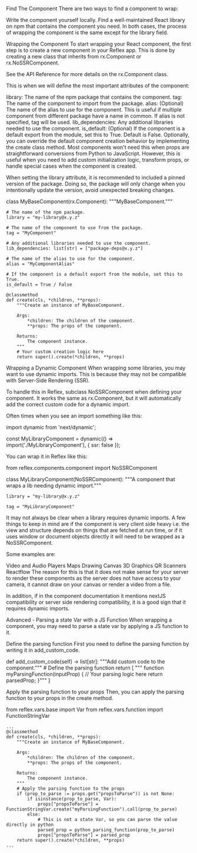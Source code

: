 Find The Component
There are two ways to find a component to wrap:

Write the component yourself locally.
Find a well-maintained React library on npm that contains the component you need.
In both cases, the process of wrapping the component is the same except for the library field.

Wrapping the Component
To start wrapping your React component, the first step is to create a new component in your Reflex app. This is done by creating a new class that inherits from rx.Component or rx.NoSSRComponent.

See the API Reference for more details on the rx.Component class.

This is when we will define the most important attributes of the component:

library: The name of the npm package that contains the component.
tag: The name of the component to import from the package.
alias: (Optional) The name of the alias to use for the component. This is useful if multiple component from different package have a name in common. If alias is not specified, tag will be used.
lib_dependencies: Any additional libraries needed to use the component.
is_default: (Optional) If the component is a default export from the module, set this to True. Default is False.
Optionally, you can override the default component creation behavior by implementing the create class method. Most components won't need this when props are straightforward conversions from Python to JavaScript. However, this is useful when you need to add custom initialization logic, transform props, or handle special cases when the component is created.

When setting the library attribute, it is recommended to included a pinned version of the package. Doing so, the package will only change when you intentionally update the version, avoid unexpected breaking changes.

class MyBaseComponent(rx.Component):
    """MyBaseComponent."""

    # The name of the npm package.
    library = "my-library@x.y.z"

    # The name of the component to use from the package.
    tag = "MyComponent"

    # Any additional libraries needed to use the component.
    lib_dependencies: list[str] = ["package-deps@x.y.z"]

    # The name of the alias to use for the component.
    alias = "MyComponentAlias"

    # If the component is a default export from the module, set this to True.
    is_default = True / False

    @classmethod
    def create(cls, *children, **props):
        """Create an instance of MyBaseComponent.

        Args:
            *children: The children of the component.
            **props: The props of the component.

        Returns:
            The component instance.
        """
        # Your custom creation logic here
        return super().create(*children, **props)

Wrapping a Dynamic Component
When wrapping some libraries, you may want to use dynamic imports. This is because they may not be compatible with Server-Side Rendering (SSR).

To handle this in Reflex, subclass NoSSRComponent when defining your component. It works the same as rx.Component, but it will automatically add the correct custom code for a dynamic import.

Often times when you see an import something like this:

import dynamic from 'next/dynamic';

const MyLibraryComponent = dynamic(() => import('./MyLibraryComponent'), {
  ssr: false
});

You can wrap it in Reflex like this:

from reflex.components.component import NoSSRComponent


class MyLibraryComponent(NoSSRComponent):
    """A component that wraps a lib needing dynamic import."""

    library = "my-library@x.y.z"

    tag = "MyLibraryComponent"

It may not always be clear when a library requires dynamic imports. A few things to keep in mind are if the component is very client side heavy i.e. the view and structure depends on things that are fetched at run time, or if it uses window or document objects directly it will need to be wrapped as a NoSSRComponent.

Some examples are:

Video and Audio Players
Maps
Drawing Canvas
3D Graphics
QR Scanners
Reactflow
The reason for this is that it does not make sense for your server to render these components as the server does not have access to your camera, it cannot draw on your canvas or render a video from a file.

In addition, if in the component documentation it mentions nextJS compatibility or server side rendering compatibility, it is a good sign that it requires dynamic imports.

Advanced - Parsing a state Var with a JS Function
When wrapping a component, you may need to parse a state var by applying a JS function to it.

Define the parsing function
First you need to define the parsing function by writing it in add_custom_code.

def add_custom_code(self) -> list[str]:
    """Add custom code to the component."""
    # Define the parsing function
    return [
        """
        function myParsingFunction(inputProp) {
            // Your parsing logic here
            return parsedProp;
        }"""
    ]

Apply the parsing function to your props
Then, you can apply the parsing function to your props in the create method.

from reflex.vars.base import Var
from reflex.vars.function import FunctionStringVar

    ...
    @classmethod
    def create(cls, *children, **props):
        """Create an instance of MyBaseComponent.
        
        Args:
            *children: The children of the component.
            **props: The props of the component.
            
        Returns:
            The component instance.
        """
        # Apply the parsing function to the props
        if (prop_to_parse := props.get("propsToParse")) is not None:
            if isinstance(prop_to_parse, Var):
                props["propsToParse"] = FunctionStringVar.create("myParsingFunction").call(prop_to_parse)
            else:
                # This is not a state Var, so you can parse the value directly in python
                parsed_prop = python_parsing_function(prop_to_parse)
                props["propsToParse"] = parsed_prop
        return super().create(*children, **props)
    ...